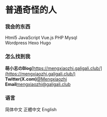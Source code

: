 # 普通奇怪的人

### 我会的东西
Html5 JavaScript Vue.js PHP Mysql<br>
Wordpress Hexo Hugo<br>

### 怎么找到我
**萌小志のBlog**[https://mengxiaozhi.galigali.club/](https://mengxiaozhi.galigali.club/)<br>
**Twitter(X.com)**[@Mengxiaozhi](https://twitter.com/Mengxiaozhi)<br>
**Email**[mengxiaozhi@galigali.club](mailto:mengxiaozhi@galigali.club)

### 语言
简体中文 正體中文 English
